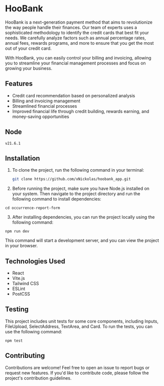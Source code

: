 # HooBank

HooBank is a next-generation payment method that aims to revolutionize the way people handle their finances. Our team of experts uses a sophisticated methodology to identify the credit cards that best fit your needs. We carefully analyze factors such as annual percentage rates, annual fees, rewards programs, and more to ensure that you get the most out of your credit card.

With HooBank, you can easily control your billing and invoicing, allowing you to streamline your financial management processes and focus on growing your business.

## Features

- Credit card recommendation based on personalized analysis
- Billing and invoicing management
- Streamlined financial processes
- Improved financial life through credit building, rewards earning, and money-saving opportunities

## Node

```v21.6.1```

## Installation

1. To clone the project, run the following command in your terminal:

   ```bash
   git clone https://github.com/xNickolas/hoobank_app.git
   ```

2. Before running the project, make sure you have Node.js installed on your system. Then navigate to the project directory and run the following command to install dependencies:

```cd occurrence-report-form```

3. After installing dependencies, you can run the project locally using the following command:

```npm run dev```

This command will start a development server, and you can view the project in your browser.

## Technologies Used

- React
- Vite.js
- Tailwind CSS
- ESLint
- PostCSS

## Testing

This project includes unit tests for some core components, including Inputs, FileUpload, SelectAddress, TextArea, and Card. To run the tests, you can use the following command:

```npm test```

## Contributing
Contributions are welcome! Feel free to open an issue to report bugs or request new features. If you'd like to contribute code, please follow the project's contribution guidelines.